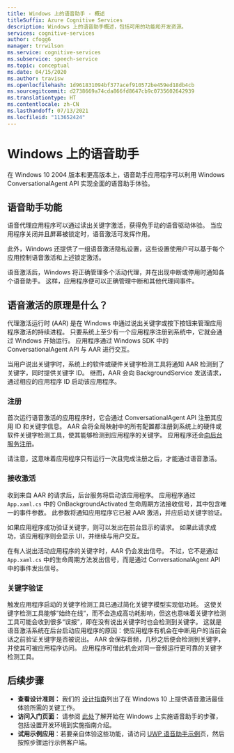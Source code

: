 ```yaml
---
title: Windows 上的语音助手 - 概述
titleSuffix: Azure Cognitive Services
description: Windows 上的语音助手概述，包括可用的功能和开发资源。
services: cognitive-services
author: cfogg6
manager: trrwilson
ms.service: cognitive-services
ms.subservice: speech-service
ms.topic: conceptual
ms.date: 04/15/2020
ms.author: travisw
ms.openlocfilehash: 1d961831094bf377acef910572be459ed18db4cb
ms.sourcegitcommit: d2738669a74cda866fd8647cb9c0735602642939
ms.translationtype: HT
ms.contentlocale: zh-CN
ms.lasthandoff: 07/13/2021
ms.locfileid: "113652424"
---
```

# <a name="voice-assistants-on-windows"></a>Windows 上的语音助手

在 Windows 10 2004 版本和更高版本上，语音助手应用程序可以利用 Windows ConversationalAgent API 实现全面的语音助手体验。

## <a name="voice-assistant-features"></a>语音助手功能

语音代理应用程序可以通过读出关键字激活，获得免手动的语音驱动体验。 当应用程序关闭并且屏幕被锁定时，语音激活可发挥作用。

此外，Windows 还提供了一组语音激活隐私设置，这些设置使用户可以基于每个应用控制语音激活和上述锁定激活。

语音激活后，Windows 将正确管理多个活动代理，并在出现中断或停用时通知各个语音助手。 这样，应用程序便可以正确管理中断和其他代理间事件。

## <a name="how-does-voice-activation-work"></a>语音激活的原理是什么？

代理激活运行时 (AAR) 是在 Windows 中通过说出关键字或按下按钮来管理应用程序激活的持续进程。 只要系统上至少有一个应用程序注册到系统中，它就会通过 Windows 开始运行。 应用程序通过 Windows SDK 中的 ConversationalAgent API 与 AAR 进行交互。

当用户说出关键字时，系统上的软件或硬件关键字检测工具将通知 AAR 检测到了关键字，同时提供关键字 ID。 继而，AAR 会向 BackgroundService 发送请求，通过相应的应用程序 ID 启动该应用程序。

### <a name="registration"></a>注册

首次运行语音激活的应用程序时，它会通过 ConversationalAgent API 注册其应用 ID 和关键字信息。 AAR 会将全局映射中的所有配置都注册到系统上的硬件或软件关键字检测工具，使其能够检测到应用程序的关键字。 应用程序还会[向后台服务注册](/windows/uwp/launch-resume/register-a-background-task)。

请注意，这意味着应用程序只有运行一次且完成注册之后，才能通过语音激活。

### <a name="receiving-an-activation"></a>接收激活

收到来自 AAR 的请求后，后台服务将启动该应用程序。 应用程序通过 `App.xaml.cs` 中的 OnBackgroundActivated 生命周期方法接收信号，其中包含唯一的事件参数。 此参数将通知应用程序它已被 AAR 激活，并应启动关键字验证。

如果应用程序成功验证关键字，则可以发出在前台显示的请求。 如果此请求成功，该应用程序则会显示 UI，并继续与用户交互。

在有人说出活动应用程序的关键字时，AAR 仍会发出信号。 不过，它不是通过 `App.xaml.cs` 中的生命周期方法发出信号，而是通过 ConversationalAgent API 中的事件发出信号。

### <a name="keyword-verification"></a>关键字验证

触发应用程序启动的关键字检测工具已通过简化关键字模型实现低功耗。 这使关键字检测工具能够“始终在线“，而不会造成高功耗影响，但这也意味着关键字检测工具可能会收到很多“误报”，即在没有说出关键字时也会检测到关键字。 这就是语音激活系统在后台启动应用程序的原因：使应用程序有机会在中断用户的当前会话之前验证关键字是否被说出。 AAR 会保存音频，几秒之后便会检测到关键字，并使其可被应用程序访问。 应用程序可借此机会对同一音频运行更可靠的关键字检测工具。

## <a name="next-steps"></a>后续步骤

- **查看设计准则：** 我们的 [设计指南](windows-voice-assistants-best-practices.md)列出了在 Windows 10 上提供语音激活最佳体验所需的关键工作。
- **访问入门页面：** 请参阅 [此处](how-to-windows-voice-assistants-get-started.md)了解开始在 Windows 上实施语音助手的步骤，包括设置开发环境到实施指南介绍。
- **试用示例应用**：若要亲自体验这些功能，请访问 [UWP 语音助手示例](windows-voice-assistants-faq.yml#the-uwp-voice-assistant-sample)页，然后按照步骤运行示例客户端。